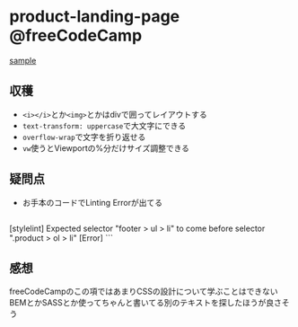 # product-landing-page @freeCodeCamp

[ sample ](https://tombo-gokuraku.github.io/freeCodeCamp_product-landing-page/)

## 収穫
* `<i></i>`とか`<img>`とかはdivで囲ってレイアウトする
* `text-transform: uppercase`で大文字にできる
* `overflow-wrap`で文字を折り返せる
* `vw`使うとViewportの%分だけサイズ調整できる

## 疑問点
* お手本のコードでLinting Errorが出てる
    ```
[stylelint] Expected selector "footer > ul > li" to come before selector ".product > ol > li" [Error]
    ```

## 感想
freeCodeCampのこの項ではあまりCSSの設計について学ぶことはできない
BEMとかSASSとか使ってちゃんと書いてる別のテキストを探したほうが良さそう
